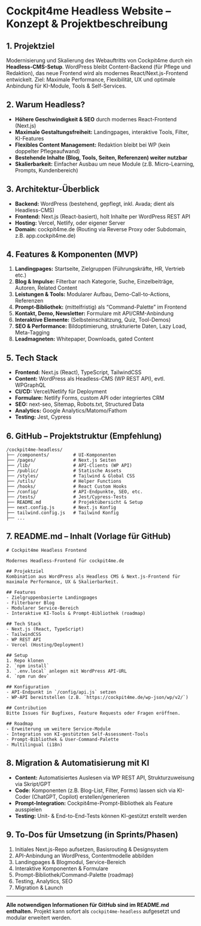 # Cockpit4me Headless Website – Konzept & Projektbeschreibung

## 1. Projektziel

Modernisierung und Skalierung des Webauftritts von Cockpit4me durch ein **Headless-CMS-Setup**. WordPress bleibt Content-Backend (für Pflege und Redaktion), das neue Frontend wird als modernes React/Next.js-Frontend entwickelt. Ziel: Maximale Performance, Flexibilität, UX und optimale Anbindung für KI-Module, Tools & Self-Services.

## 2. Warum Headless?

- **Höhere Geschwindigkeit & SEO** durch modernes React-Frontend (Next.js)
- **Maximale Gestaltungsfreiheit:** Landingpages, interaktive Tools, Filter, KI-Features
- **Flexibles Content Management:** Redaktion bleibt bei WP (kein doppelter Pflegeaufwand)
- **Bestehende Inhalte (Blog, Tools, Seiten, Referenzen) weiter nutzbar**
- **Skalierbarkeit:** Einfacher Ausbau um neue Module (z.B. Micro-Learning, Prompts, Kundenbereich)

## 3. Architektur-Überblick

- **Backend:** WordPress (bestehend, gepflegt, inkl. Avada; dient als Headless-CMS)
- **Frontend:** Next.js (React-basiert), holt Inhalte per WordPress REST API
- **Hosting:** Vercel, Netlify, oder eigener Server
- **Domain:** cockpit4me.de (Routing via Reverse Proxy oder Subdomain, z.B. app.cockpit4me.de)

## 4. Features & Komponenten (MVP)

1. **Landingpages:** Startseite, Zielgruppen (Führungskräfte, HR, Vertrieb etc.)
2. **Blog & Impulse:** Filterbar nach Kategorie, Suche, Einzelbeiträge, Autoren, Related Content
3. **Leistungen & Tools:** Modularer Aufbau, Demo-Call-to-Actions, Referenzen
4. **Prompt-Bibliothek:** (mittelfristig) als “Command-Palette” im Frontend
5. **Kontakt, Demo, Newsletter:** Formulare mit API/CRM-Anbindung
6. **Interaktive Elemente:** (Selbsteinschätzung, Quiz, Tool-Demos)
7. **SEO & Performance:** Bildoptimierung, strukturierte Daten, Lazy Load, Meta-Tagging
8. **Leadmagneten:** Whitepaper, Downloads, gated Content

## 5. Tech Stack

- **Frontend:** Next.js (React), TypeScript, TailwindCSS
- **Content:** WordPress als Headless-CMS (WP REST API), evtl. WPGraphQL
- **CI/CD:** Vercel/Netlify für Deployment
- **Formulare:** Netlify Forms, custom API oder integriertes CRM
- **SEO:** next-seo, Sitemap, Robots.txt, Structured Data
- **Analytics:** Google Analytics/Matomo/Fathom
- **Testing:** Jest, Cypress

## 6. GitHub – Projektstruktur (Empfehlung)

```
/cockpit4me-headless/
├── /components/         # UI-Komponenten
├── /pages/              # Next.js Seiten
├── /lib/                # API-Clients (WP API)
├── /public/             # Statische Assets
├── /styles/             # Tailwind & Global CSS
├── /utils/              # Helper Functions
├── /hooks/              # React Custom Hooks
├── /config/             # API-Endpunkte, SEO, etc.
├── /tests/              # Jest/Cypress-Tests
├── README.md            # Projektübersicht & Setup
├── next.config.js       # Next.js Konfig
├── tailwind.config.js   # Tailwind Konfig
├── ...
```

## 7. README.md – Inhalt (Vorlage für GitHub)

```
# Cockpit4me Headless Frontend

Modernes Headless-Frontend für cockpit4me.de

## Projektziel
Kombination aus WordPress als Headless CMS & Next.js-Frontend für maximale Performance, UX & Skalierbarkeit.

## Features
- Zielgruppenbasierte Landingpages
- Filterbarer Blog
- Modularer Service-Bereich
- Interaktive KI-Tools & Prompt-Bibliothek (roadmap)

## Tech Stack
- Next.js (React, TypeScript)
- TailwindCSS
- WP REST API
- Vercel (Hosting/Deployment)

## Setup
1. Repo klonen
2. `npm install`
3. `.env.local` anlegen mit WordPress API-URL
4. `npm run dev`

## Konfiguration
- API-Endpunkt in `/config/api.js` setzen
- WP-API bereitstellen (z.B. `https://cockpit4me.de/wp-json/wp/v2/`)

## Contribution
Bitte Issues für Bugfixes, Feature Requests oder Fragen eröffnen.

## Roadmap
- Erweiterung um weitere Service-Module
- Integration von KI-gestützten Self-Assessment-Tools
- Prompt-Bibliothek & User-Command-Palette
- Multilingual (i18n)
```

## 8. Migration & Automatisierung mit KI

- **Content:** Automatisiertes Auslesen via WP REST API, Strukturzuweisung via Skript/GPT
- **Code:** Komponenten (z.B. Blog-List, Filter, Forms) lassen sich via KI-Coder (ChatGPT, Copilot) erstellen/generieren
- **Prompt-Integration:** Cockpit4me-Prompt-Bibliothek als Feature ausspielen
- **Testing:** Unit- & End-to-End-Tests können KI-gestützt erstellt werden

## 9. To-Dos für Umsetzung (in Sprints/Phasen)

1. Initiales Next.js-Repo aufsetzen, Basisrouting & Designsystem
2. API-Anbindung an WordPress, Contentmodelle abbilden
3. Landingpages & Blogmodul, Service-Bereich
4. Interaktive Komponenten & Formulare
5. Prompt-Bibliothek/Command-Palette (roadmap)
6. Testing, Analytics, SEO
7. Migration & Launch

---

**Alle notwendigen Informationen für GitHub sind im README.md enthalten.** Projekt kann sofort als `cockpit4me-headless` aufgesetzt und modular erweitert werden.

